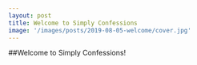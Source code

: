 ```yaml
---
layout: post
title: Welcome to Simply Confessions
image: '/images/posts/2019-08-05-welcome/cover.jpg'
---
```


##Welcome to Simply Confessions!
